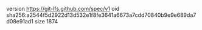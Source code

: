 version https://git-lfs.github.com/spec/v1
oid sha256:a2544f5d2922d13d532e1f8fe3641a6673a7cdd70840b9e9e689da7d08e91ad1
size 1874
